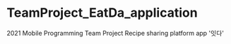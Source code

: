 # TeamProject_EatDa_application
2021 Mobile Programming Team Project
Recipe sharing platform app '잇다'
